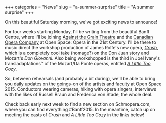 +++
categories = "News"
slug = "a-summer-surprise"
title = "A summer surprise"
+++

On this beautiful Saturday morning, we've got exciting news to announce! 

For four weeks starting Monday, I'll be writing from the beautiful Banff Centre, where I'll be joining [Against the Grain Theatre](/scene/companies/against-the-grain-theatre/) and the [Canadian Opera Company](/scene/companies/canadian-opera-company/) at Open Space: Opera in the 21st Century. I'll be there to music direct the workshop production of James Rolfe's new opera, [*Crush*](/more-atg-in-banff-2015/), which is a completely cool take (homage?) on the Don Juan story and Mozart's *Don Giovanni*. Also being workshopped is the third in Joel Ivany's transladaptations&trade; of the Mozart/Da Ponte operas, entitled [*A Little Too Cozy*](/atg-in-banff-2015).

So, between rehearsals (and probably a bit during), we'll be able to bring you daily updates on the goings-on of the artists and faculty at Open Space 2015. Conductors wearing cameras, hiking with opera singers, interviews with the likes of Russell Braun and Frederica von Stade, the whole deal.

Check back early next week to find a new section on Schmopera.com, where you can find everything #Banff2015. In the meantime, catch up on meeting the casts of *Crush* and *A Little Too Cozy* in the links below!
